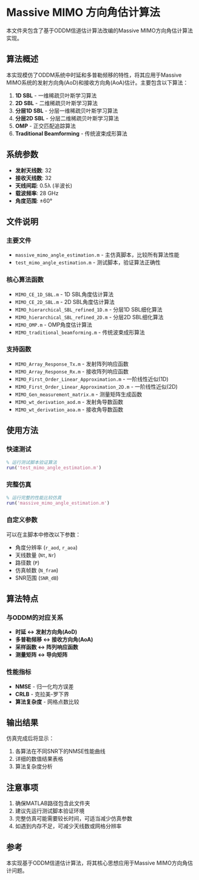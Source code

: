 # Massive MIMO 方向角估计算法

本文件夹包含了基于ODDM信道估计算法改编的Massive MIMO方向角估计算法实现。

## 算法概述

本实现模仿了ODDM系统中时延和多普勒频移的特性，将其应用于Massive MIMO系统的发射方向角(AoD)和接收方向角(AoA)估计。主要包含以下算法：

1. **1D SBL** - 一维稀疏贝叶斯学习算法
2. **2D SBL** - 二维稀疏贝叶斯学习算法
3. **分层1D SBL** - 分层一维稀疏贝叶斯学习算法
4. **分层2D SBL** - 分层二维稀疏贝叶斯学习算法
5. **OMP** - 正交匹配追踪算法
6. **Traditional Beamforming** - 传统波束成形算法

## 系统参数

- **发射天线数**: 32
- **接收天线数**: 32
- **天线间距**: 0.5λ (半波长)
- **载波频率**: 28 GHz
- **角度范围**: ±60°

## 文件说明

### 主要文件
- `massive_mimo_angle_estimation.m` - 主仿真脚本，比较所有算法性能
- `test_mimo_angle_estimation.m` - 测试脚本，验证算法正确性

### 核心算法函数
- `MIMO_CE_1D_SBL.m` - 1D SBL角度估计算法
- `MIMO_CE_2D_SBL.m` - 2D SBL角度估计算法
- `MIMO_hierarchical_SBL_refined_1D.m` - 分层1D SBL细化算法
- `MIMO_hierarchical_SBL_refined_2D.m` - 分层2D SBL细化算法
- `MIMO_OMP.m` - OMP角度估计算法
- `MIMO_traditional_beamforming.m` - 传统波束成形算法

### 支持函数
- `MIMO_Array_Response_Tx.m` - 发射阵列响应函数
- `MIMO_Array_Response_Rx.m` - 接收阵列响应函数
- `MIMO_First_Order_Linear_Approximation.m` - 一阶线性近似(1D)
- `MIMO_First_Order_Linear_Approximation_2D.m` - 一阶线性近似(2D)
- `MIMO_Gen_measurement_matrix.m` - 测量矩阵生成函数
- `MIMO_wt_derivation_aod.m` - 发射角导数函数
- `MIMO_wt_derivation_aoa.m` - 接收角导数函数

## 使用方法

### 快速测试
```matlab
% 运行测试脚本验证算法
run('test_mimo_angle_estimation.m')
```

### 完整仿真
```matlab
% 运行完整的性能比较仿真
run('massive_mimo_angle_estimation.m')
```

### 自定义参数
可以在主脚本中修改以下参数：
- 角度分辨率 (`r_aod`, `r_aoa`)
- 天线数量 (`Nt`, `Nr`)
- 路径数 (`P`)
- 仿真帧数 (`N_fram`)
- SNR范围 (`SNR_dB`)

## 算法特点

### 与ODDM的对应关系
- **时延 ↔ 发射方向角(AoD)**
- **多普勒频移 ↔ 接收方向角(AoA)**
- **采样函数 ↔ 阵列响应函数**
- **测量矩阵 ↔ 导向矩阵**

### 性能指标
- **NMSE** - 归一化均方误差
- **CRLB** - 克拉美-罗下界
- **算法复杂度** - 网格点数比较

## 输出结果

仿真完成后将显示：
1. 各算法在不同SNR下的NMSE性能曲线
2. 详细的数值结果表格
3. 算法复杂度分析

## 注意事项

1. 确保MATLAB路径包含此文件夹
2. 建议先运行测试脚本验证环境
3. 完整仿真可能需要较长时间，可适当减少仿真参数
4. 如遇到内存不足，可减少天线数或网格分辨率

## 参考

本实现基于ODDM信道估计算法，将其核心思想应用于Massive MIMO方向角估计问题。